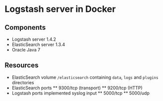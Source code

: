 # Logstash server in Docker

## Components

* Logstash server 1.4.2
* ElasticSearch server 1.3.4
* Oracle Java 7

## Resources

* ElasticSearch volume `/elasticsearch` containing `data`, `logs` and `plugins` directories
* ElasticSearch ports
** 9300/tcp (transport)
** 9200/tcp (HTTP)
* Logstash ports implemented syslog input
** 5000/tcp
** 5000/udp
